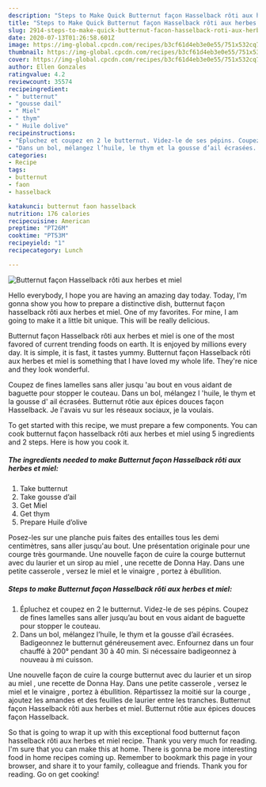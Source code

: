 ```yaml
---
description: "Steps to Make Quick Butternut façon Hasselback rôti aux herbes et miel"
title: "Steps to Make Quick Butternut façon Hasselback rôti aux herbes et miel"
slug: 2914-steps-to-make-quick-butternut-facon-hasselback-roti-aux-herbes-et-miel
date: 2020-07-13T01:26:58.601Z
image: https://img-global.cpcdn.com/recipes/b3cf61d4eb3e0e55/751x532cq70/butternut-facon-hasselback-roti-aux-herbes-et-miel-photo-principale-de-la-recette.jpg
thumbnail: https://img-global.cpcdn.com/recipes/b3cf61d4eb3e0e55/751x532cq70/butternut-facon-hasselback-roti-aux-herbes-et-miel-photo-principale-de-la-recette.jpg
cover: https://img-global.cpcdn.com/recipes/b3cf61d4eb3e0e55/751x532cq70/butternut-facon-hasselback-roti-aux-herbes-et-miel-photo-principale-de-la-recette.jpg
author: Ellen Gonzales
ratingvalue: 4.2
reviewcount: 35574
recipeingredient:
- " butternut"
- "gousse dail"
- " Miel"
- " thym"
- " Huile dolive"
recipeinstructions:
- "Épluchez et coupez en 2 le butternut. Videz-le de ses pépins. Coupez de fines lamelles sans aller jusqu’au bout en vous aidant de baguette pour stopper le couteau."
- "Dans un bol, mélangez l’huile, le thym et la gousse d’ail écrasées. Badigeonnez le butternut généreusement avec. Enfournez dans un four chauffé à 200° pendant 30 à 40 min. Si nécessaire badigeonnez à nouveau à mi cuisson."
categories:
- Recipe
tags:
- butternut
- faon
- hasselback

katakunci: butternut faon hasselback 
nutrition: 176 calories
recipecuisine: American
preptime: "PT26M"
cooktime: "PT53M"
recipeyield: "1"
recipecategory: Lunch

---
```



![Butternut façon Hasselback rôti aux herbes et miel](https://img-global.cpcdn.com/recipes/b3cf61d4eb3e0e55/751x532cq70/butternut-facon-hasselback-roti-aux-herbes-et-miel-photo-principale-de-la-recette.jpg)

Hello everybody, I hope you are having an amazing day today. Today, I'm gonna show you how to prepare a distinctive dish, butternut façon hasselback rôti aux herbes et miel. One of my favorites. For mine, I am going to make it a little bit unique. This will be really delicious.

Butternut façon Hasselback rôti aux herbes et miel is one of the most favored of current trending foods on earth. It is enjoyed by millions every day. It is simple, it is fast, it tastes yummy. Butternut façon Hasselback rôti aux herbes et miel is something that I have loved my whole life. They're nice and they look wonderful.

Coupez de fines lamelles sans aller jusqu &#39;au bout en vous aidant de baguette pour stopper le couteau. Dans un bol, mélangez l &#39;huile, le thym et la gousse d&#39; ail écrasées. Butternut rôtie aux épices douces façon Hasselback. Je l&#39;avais vu sur les réseaux sociaux, je la voulais.


To get started with this recipe, we must prepare a few components. You can cook butternut façon hasselback rôti aux herbes et miel using 5 ingredients and 2 steps. Here is how you cook it.

<!--inarticleads1-->

##### The ingredients needed to make Butternut façon Hasselback rôti aux herbes et miel:

1. Take  butternut
1. Take gousse d’ail
1. Get  Miel
1. Get  thym
1. Prepare  Huile d’olive


Posez-les sur une planche puis faites des entailles tous les demi centimètres, sans aller jusqu&#39;au bout. Une présentation originale pour une courge très gourmande. Une nouvelle façon de cuire la courge butternut avec du laurier et un sirop au miel , une recette de Donna Hay. Dans une petite casserole , versez le miel et le vinaigre , portez à ébullition. 

<!--inarticleads2-->

##### Steps to make Butternut façon Hasselback rôti aux herbes et miel:

1. Épluchez et coupez en 2 le butternut. Videz-le de ses pépins. Coupez de fines lamelles sans aller jusqu’au bout en vous aidant de baguette pour stopper le couteau.
1. Dans un bol, mélangez l’huile, le thym et la gousse d’ail écrasées. Badigeonnez le butternut généreusement avec. Enfournez dans un four chauffé à 200° pendant 30 à 40 min. Si nécessaire badigeonnez à nouveau à mi cuisson.


Une nouvelle façon de cuire la courge butternut avec du laurier et un sirop au miel , une recette de Donna Hay. Dans une petite casserole , versez le miel et le vinaigre , portez à ébullition. Répartissez la moitié sur la courge , ajoutez les amandes et des feuilles de laurier entre les tranches. Butternut façon Hasselback rôti aux herbes et miel. Butternut rôtie aux épices douces façon Hasselback. 

So that is going to wrap it up with this exceptional food butternut façon hasselback rôti aux herbes et miel recipe. Thank you very much for reading. I'm sure that you can make this at home. There is gonna be more interesting food in home recipes coming up. Remember to bookmark this page in your browser, and share it to your family, colleague and friends. Thank you for reading. Go on get cooking!
